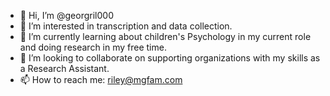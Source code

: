 - 👋 Hi, I’m @georgril000
- 👀 I’m interested in transcription and data collection.
- 🌱 I’m currently learning about children's Psychology in my current role and doing research in my free time.
- 💞️ I’m looking to collaborate on supporting organizations with my skills as a Research Assistant.
- 📫 How to reach me: riley@mgfam.com

<!---
georgril000/georgril000 is a ✨ special ✨ repository because its `README.md` (this file) appears on your GitHub profile.
You can click the Preview link to take a look at your changes.
--->
